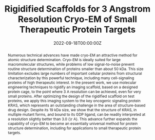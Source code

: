 ---
title: "Rigidified Scaffolds for 3 Angstrom Resolution Cryo-EM of Small Therapeutic Protein Targets"
authors:
- admin
- Kyle Meador
- Mark A. Arbing
- Michael R. Sawaya
- Morgan Gee
- Duilio Cascio
- Emma Gleave 
- Judit E. Debreczeni
- Jason Breed
- Chris Phillips
- Todd O. Yeates
date: "2022-09-18T00:00:00Z"
doi: ""

# Schedule page publish date (NOT publication's date).
publishDate: "2017-01-01T00:00:00Z"

# Publication type.
# Legend: 0 = Uncategorized; 1 = Conference paper; 2 = Journal article;
# 3 = Preprint / Working Paper; 4 = Report; 5 = Book; 6 = Book section;
# 7 = Thesis; 8 = Patent
publication_types: ["3"]

# Publication name and optional abbreviated publication name.
publication: "*BioRxiv*"
publication_short: ""

abstract: Numerous technical advances have made cryo-EM an attractive method for atomic structure determination. Cryo-EM is ideally suited for large macromolecular structures, while problems of low signal-to-noise prevent routine structure determination of proteins smaller than about 50 kDa. This size limitation excludes large numbers of important cellular proteins from structural characterization by this powerful technique, including many cell-signaling proteins of high therapeutic interest. In the present work, we use molecular engineering techniques to rigidify an imaging scaffold, based on a designed protein cage, to the point where 3 A resolution can be achieved, even for very small proteins. After optimizing the design of the rigidified scaffold on test proteins, we apply this imaging system to the key oncogenic signaling protein KRAS, which represents an outstanding challenge in the area of structure-based drug design. Despite its 19 kDa size, we show that the structure of KRAS, in multiple mutant forms, and bound to its GDP ligand, can be readily interpreted at a resolution slightly better than 3.0 {\r A}. This advance further expands the capability of cryo-EM to become an essentially universal method for protein structure determination, including for applications to small therapeutic protein targets.
# Summary. An optional shortened abstract.
summary: We use molecular engineering techniques to rigidify an imaging scaffold, based on a designed protein cage, to the point where 3 A resolution can be achieved with cryo-EM, even for very small proteins.

tags:
- Source Themes
featured: false

links:
- name: BioRxiv
  url: https://www.biorxiv.org/content/early/2022/09/18/2022.09.18.508009
url_pdf: https://www.biorxiv.org/content/early/2022/09/18/2022.09.18.508009.full.pdf
url_code:
url_dataset: 
url_poster: 
url_project:
url_slides:
url_source: 
url_video: 

# Featured image
# To use, add an image named `featured.jpg/png` to your page's folder. 
image:
  caption: ''
  focal_point: ""
  preview_only: false

# Associated Projects (optional).
#   Associate this publication with one or more of your projects.
#   Simply enter your project's folder or file name without extension.
#   E.g. `internal-project` references `content/project/internal-project/index.md`.
#   Otherwise, set `projects: []`.
projects:
- internal-project

# Slides (optional).
#   Associate this publication with Markdown slides.
#   Simply enter your slide deck's filename without extension.
#   E.g. `slides: "example"` references `content/slides/example/index.md`.
#   Otherwise, set `slides: ""`.
slides: 
---